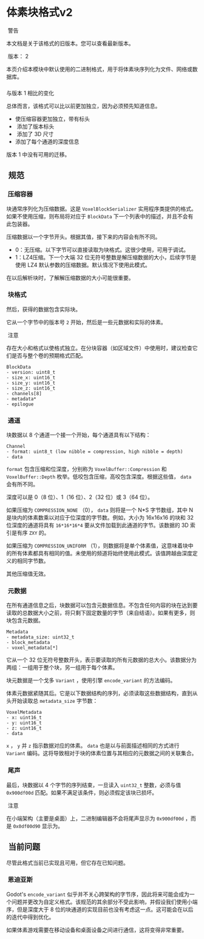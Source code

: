 
# 体素块格式v2

 警告

  
本文档是关于该格式的旧版本。您可以查看最新版本。

 版本： 2

  
本页介绍本模块中默认使用的二进制格式，用于将体素块序列化为文件、网络或数据库。

###   
与版本 1 相比的变化

  
总体而言，该格式可以比以前更加独立，因为必须预先知道信息。

-     
    使压缩容器更加独立，带有标头
-    添加了版本标头
-    添加了 3D 尺寸
-     
    添加了每个通道的深度信息

  
版本 1 中没有可用的迁移。

##  规范

###  压缩容器

  
块通常序列化为压缩数据。这是 `VoxelBlockSerializer` 实用程序类提供的格式。如果不使用压缩，则布局将对应于 `BlockData` 下一个列表中的描述，并且不会有此包装器。

  
压缩数据以一个字节开头。根据其值，接下来的内容会有所不同。

-     
    0：无压缩。以下字节可以直接读取为块格式。这很少使用，可用于调试。
-     
    1：LZ4压缩。下一个大端 32 位无符号整数是解压缩数据的大小，后续字节是使用 LZ4 默认参数的压缩数据。默认情况下使用此模式。

  
在以后解析块时，了解解压缩数据的大小可能很重要。

###  块格式

  
然后，获得的数据包含实际块。

  
它从一个字节中的版本号 `2` 开始，然后是一些元数据和实际的体素。

 注意

  
存在大小和格式以使格式独立。在分块容器（如区域文件）中使用时，建议检查它们是否与整个卷的预期格式匹配。

```
BlockData
- version: uint8_t
- size_x: uint16_t
- size_y: uint16_t
- size_z: uint16_t
- channels[8]
- metadata*
- epilogue
```

###  通道

  
块数据以 8 个通道一个接一个开始，每个通道具有以下结构：

```
Channel
- format: uint8_t (low nibble = compression, high nibble = depth)
- data
```

  
`format` 包含压缩和位深度，分别称为 `VoxelBuffer::Compression` 和 `VoxelBuffer::Depth` 枚举。低咬包含压缩，高咬包含深度。根据这些值， `data` 会有所不同。

  
深度可以是 0（8 位）、1（16 位）、2（32 位）或 3（64 位）。

  
如果压缩为 `COMPRESSION_NONE` （0）， `data` 则将是一个 N\*S 字节数组，其中 N 是块内的体素数乘以对应于位深度的字节数。例如，大小为 16x16x16 的块和 32 位深度的通道将具有 `16*16*16*4` 要从文件加载到此通道的字节。该数据的 3D 索引是有序 `ZXY` 的。

  
如果压缩为 `COMPRESSION_UNIFORM` （1），则数据将是单个体素值，这意味着块中的所有体素都具有相同的值。未使用的频道将始终使用此模式。该值跨越由深度定义的相同字节数。

  
其他压缩值无效。

###  元数据

  
在所有通道信息之后，块数据可以包含元数据信息。不包含任何内容的块在达到要读取的总数据大小之前，将只剩下固定数量的字节（来自结语）。如果有更多，则块包含元数据。

```
Metadata
- metadata_size: uint32_t
- block_metadata
- voxel_metadata[*]
```

  
它从一个 32 位无符号整数开头，表示要读取的所有元数据的总大小。该数据分为两组：一组用于整个块，另一组用于每个体素。

  
块元数据是一个戈多 `Variant` ，使用引擎 `encode_variant` 的方法编码。

  
体素元数据紧随其后。它是以下数据结构的序列，必须读取这些数据结构，直到从头开始读取总 `metadata_size` 字节数：

```
VoxelMetadata
- x: uint16_t
- y: uint16_t
- z: uint16_t
- data
```

  
`x` ， `y` 并 `z` 指示数据对应的体素。 `data` 也是以与前面描述相同的方式进行 `Variant` 编码。这将导致相对于块的体素位置与其相应的元数据之间的关联集合。

###  尾声

  
最后，块数据以 4 个字节的序列结束，一旦读入 `uint32_t` 整数，必须与值 `0x900df00d` 匹配。如果不满足该条件，则必须假定该块已损坏。

 注意

  
在小端架构（主要是桌面）上，二进制编辑器不会将尾声显示为 `0x900df00d` ，而是 `0x0df00d90` 显示为。

##  当前问题

  
尽管此格式当前已实现且可用，但它存在已知问题。

###  恩迪亚斯

  
Godot's `encode_variant` 似乎并不关心跨架构的字节序，因此将来可能会成为一个问题并更改为自定义格式。该规范的其余部分不受此影响，并假设我们使用小端序，但是深度大于 8 位的块通道的实现目前也没有考虑这一点。这可能会在以后的迭代中得到优化。

  
如果体素游戏需要在移动设备和桌面设备之间进行通信，这将变得非常重要。
